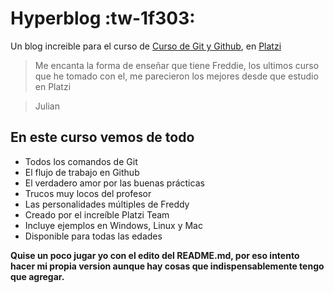 # Hyperblog :tw-1f303:

Un blog increible para el curso de [Curso de Git y Github](https://platzi.com/cursos/git-github/), en [Platzi](https://platzi.com/)

> Me encanta la forma de enseñar que tiene Freddie, los ultimos curso que he tomado con el, me parecieron los mejores desde que estudio en Platzi

> Julian

## En este curso vemos de todo
* Todos los comandos de Git
* El flujo de trabajo en Github
* El verdadero amor por las buenas prácticas
* Trucos muy locos del profesor
* Las personalidades múltiples de Freddy
* Creado por el increíble Platzi Team
* Incluye ejemplos en Windows, Linux y Mac
* Disponible para todas las edades

**Quise un poco jugar yo con el edito del README.md, por eso intento hacer mi propia version aunque hay cosas que indispensablemente tengo que agregar.**